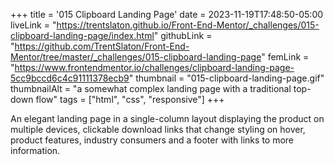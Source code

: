 +++
title = '015 Clipboard Landing Page'
date = 2023-11-19T17:48:50-05:00
liveLink = "https://trentslaton.github.io/Front-End-Mentor/_challenges/015-clipboard-landing-page/index.html"
githubLink = "https://github.com/TrentSlaton/Front-End-Mentor/tree/master/_challenges/015-clipboard-landing-page"
femLink = "https://www.frontendmentor.io/challenges/clipboard-landing-page-5cc9bccd6c4c91111378ecb9"
thumbnail = "015-clipboard-landing-page.gif"
thumbnailAlt = "a somewhat complex landing page with a traditional top-down flow"
tags = ["html", "css", "responsive"]
+++

An elegant landing page in a single-column layout displaying the product on multiple devices, clickable download links that change styling on hover, product features, industry consumers and a footer with links to more information.

